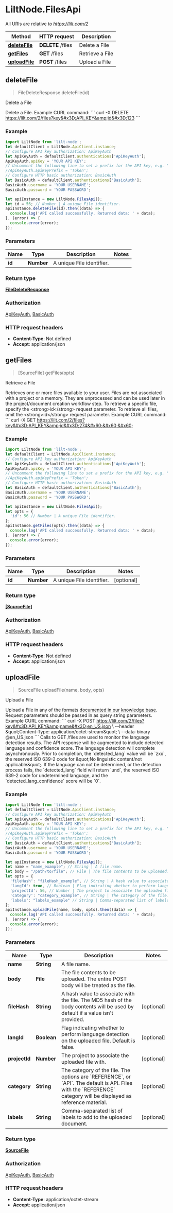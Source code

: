 # LiltNode.FilesApi

All URIs are relative to *https://lilt.com/2*

Method | HTTP request | Description
------------- | ------------- | -------------
[**deleteFile**](FilesApi.md#deleteFile) | **DELETE** /files | Delete a File
[**getFiles**](FilesApi.md#getFiles) | **GET** /files | Retrieve a File
[**uploadFile**](FilesApi.md#uploadFile) | **POST** /files | Upload a File



## deleteFile

> FileDeleteResponse deleteFile(id)

Delete a File

Delete a File.  Example CURL command: &#x60;&#x60;&#x60;   curl -X DELETE https://lilt.com/2/files?key&#x3D;API_KEY&amp;id&#x3D;123 &#x60;&#x60;&#x60;  

### Example

```javascript
import LiltNode from 'lilt-node';
let defaultClient = LiltNode.ApiClient.instance;
// Configure API key authorization: ApiKeyAuth
let ApiKeyAuth = defaultClient.authentications['ApiKeyAuth'];
ApiKeyAuth.apiKey = 'YOUR API KEY';
// Uncomment the following line to set a prefix for the API key, e.g. "Token" (defaults to null)
//ApiKeyAuth.apiKeyPrefix = 'Token';
// Configure HTTP basic authorization: BasicAuth
let BasicAuth = defaultClient.authentications['BasicAuth'];
BasicAuth.username = 'YOUR USERNAME';
BasicAuth.password = 'YOUR PASSWORD';

let apiInstance = new LiltNode.FilesApi();
let id = 56; // Number | A unique File identifier.
apiInstance.deleteFile(id).then((data) => {
  console.log('API called successfully. Returned data: ' + data);
}, (error) => {
  console.error(error);
});

```

### Parameters


Name | Type | Description  | Notes
------------- | ------------- | ------------- | -------------
 **id** | **Number**| A unique File identifier. | 

### Return type

[**FileDeleteResponse**](FileDeleteResponse.md)

### Authorization

[ApiKeyAuth](../README.md#ApiKeyAuth), [BasicAuth](../README.md#BasicAuth)

### HTTP request headers

- **Content-Type**: Not defined
- **Accept**: application/json


## getFiles

> [SourceFile] getFiles(opts)

Retrieve a File

Retrieves one or more files available to your user. Files are not associated with a project or a memory. They are unprocessed and can be used later in the project/document creation workflow step.  To retrieve a specific file, specify the &lt;strong&gt;id&lt;/strong&gt; request parameter. To retrieve all files, omit the &lt;strong&gt;id&lt;/strong&gt; request parameter.  Example CURL command: &#x60;&#x60;&#x60;  curl -X GET https://lilt.com/2/files?key&#x3D;API_KEY&amp;id&#x3D;274&#x60;&#x60;&#x60;

### Example

```javascript
import LiltNode from 'lilt-node';
let defaultClient = LiltNode.ApiClient.instance;
// Configure API key authorization: ApiKeyAuth
let ApiKeyAuth = defaultClient.authentications['ApiKeyAuth'];
ApiKeyAuth.apiKey = 'YOUR API KEY';
// Uncomment the following line to set a prefix for the API key, e.g. "Token" (defaults to null)
//ApiKeyAuth.apiKeyPrefix = 'Token';
// Configure HTTP basic authorization: BasicAuth
let BasicAuth = defaultClient.authentications['BasicAuth'];
BasicAuth.username = 'YOUR USERNAME';
BasicAuth.password = 'YOUR PASSWORD';

let apiInstance = new LiltNode.FilesApi();
let opts = {
  'id': 56 // Number | A unique File identifier.
};
apiInstance.getFiles(opts).then((data) => {
  console.log('API called successfully. Returned data: ' + data);
}, (error) => {
  console.error(error);
});

```

### Parameters


Name | Type | Description  | Notes
------------- | ------------- | ------------- | -------------
 **id** | **Number**| A unique File identifier. | [optional] 

### Return type

[**[SourceFile]**](SourceFile.md)

### Authorization

[ApiKeyAuth](../README.md#ApiKeyAuth), [BasicAuth](../README.md#BasicAuth)

### HTTP request headers

- **Content-Type**: Not defined
- **Accept**: application/json


## uploadFile

> SourceFile uploadFile(name, body, opts)

Upload a File

Upload a File in any of the formats [documented in our knowledge base](https://support.lilt.com/hc/en-us/articles/360020816253-File-Formats). Request parameters should be passed in as query string parameters.  Example CURL command: &#x60;&#x60;&#x60;   curl -X POST https://lilt.com/2/files?key&#x3D;API_KEY&amp;name&#x3D;en_US.json \\   --header \&quot;Content-Type: application/octet-stream\&quot; \\   --data-binary @en_US.json &#x60;&#x60;&#x60; Calls to GET /files are used to monitor the language detection results. The API response will be augmented to include detected language and confidence score.  The language detection will complete asynchronously. Prior to completion, the &#x60;detected_lang&#x60; value will be &#x60;zxx&#x60;, the reserved ISO 639-2 code for \&quot;No linguistic content/not applicable\&quot;.  If the language can not be determined, or the detection process fails, the &#x60;detected_lang&#x60; field will return &#x60;und&#x60;, the reserved ISO 639-2 code for undetermined language, and the &#x60;detected_lang_confidence&#x60; score will be &#x60;0&#x60;.  

### Example

```javascript
import LiltNode from 'lilt-node';
let defaultClient = LiltNode.ApiClient.instance;
// Configure API key authorization: ApiKeyAuth
let ApiKeyAuth = defaultClient.authentications['ApiKeyAuth'];
ApiKeyAuth.apiKey = 'YOUR API KEY';
// Uncomment the following line to set a prefix for the API key, e.g. "Token" (defaults to null)
//ApiKeyAuth.apiKeyPrefix = 'Token';
// Configure HTTP basic authorization: BasicAuth
let BasicAuth = defaultClient.authentications['BasicAuth'];
BasicAuth.username = 'YOUR USERNAME';
BasicAuth.password = 'YOUR PASSWORD';

let apiInstance = new LiltNode.FilesApi();
let name = "name_example"; // String | A file name.
let body = "/path/to/file"; // File | The file contents to be uploaded. The entire POST body will be treated as the file.
let opts = {
  'fileHash': "fileHash_example", // String | A hash value to associate with the file. The MD5 hash of the body contents will be used by default if a value isn't provided.
  'langId': true, // Boolean | Flag indicating whether to perform language detection on the uploaded file. Default is false.
  'projectId': 56, // Number | The project to associate the uploaded file with.
  'category': "category_example", // String | The category of the file. The options are `REFERENCE`, or `API`. The default is API. Files with the `REFERENCE` category will be displayed as reference material.
  'labels': "labels_example" // String | Comma-separated list of labels to add to the uploaded document.
};
apiInstance.uploadFile(name, body, opts).then((data) => {
  console.log('API called successfully. Returned data: ' + data);
}, (error) => {
  console.error(error);
});

```

### Parameters


Name | Type | Description  | Notes
------------- | ------------- | ------------- | -------------
 **name** | **String**| A file name. | 
 **body** | **File**| The file contents to be uploaded. The entire POST body will be treated as the file. | 
 **fileHash** | **String**| A hash value to associate with the file. The MD5 hash of the body contents will be used by default if a value isn&#39;t provided. | [optional] 
 **langId** | **Boolean**| Flag indicating whether to perform language detection on the uploaded file. Default is false. | [optional] 
 **projectId** | **Number**| The project to associate the uploaded file with. | [optional] 
 **category** | **String**| The category of the file. The options are &#x60;REFERENCE&#x60;, or &#x60;API&#x60;. The default is API. Files with the &#x60;REFERENCE&#x60; category will be displayed as reference material. | [optional] 
 **labels** | **String**| Comma-separated list of labels to add to the uploaded document. | [optional] 

### Return type

[**SourceFile**](SourceFile.md)

### Authorization

[ApiKeyAuth](../README.md#ApiKeyAuth), [BasicAuth](../README.md#BasicAuth)

### HTTP request headers

- **Content-Type**: application/octet-stream
- **Accept**: application/json

